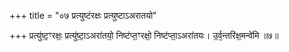 +++
title = "०७ प्रत्युष्टंरक्षः प्रत्युष्टाऽअरातयो"

+++
प्रत्यु॑ष्ट॒ꣳरक्षः॒ प्रत्यु॑ष्टा॒ऽअरा॑तयो॒ निष्ट॑प्त॒ꣳरक्षो॒ निष्ट॑प्ता॒ऽअरा॑तयः। उ॒र्व᳕न्तरि॑क्ष॒मन्वे॑मि ॥७॥